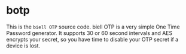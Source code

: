 # botp
This is the `biell OTP` source code.  biell OTP is a very simple One
Time Password generator.  It supports 30 or 60 second intervals and
AES encrypts your secret, so you have time to disable your OTP secret
if a device is lost.
